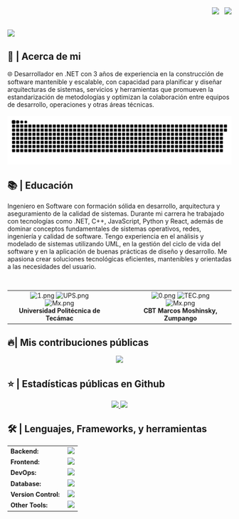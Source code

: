<div style="display: flex; flex-direction: row; align-items: center; justify-content: flex-end; gap: 12px;">
  <a style="text-decoration: none" target="_blank" href="https://github.com/AlexandherCM">
    <img
      src="https://visitor-badge.laobi.icu/badge?page_id=AlexandherCM.AlexandherCM&left_color=gray&right_color=blue&left_text=Devs%20Visitantes">
  </a>
  <!-- <a style="text-decoration: none" target="_blank" href="https://twitter.com/AlexandherCMsergio">
    <img width="60" src="https://img.shields.io/twitter/follow/chipro?label=Follow&style=social">
  </a> -->
  <a style="text-decoration: none" target="_blank"
    href="https://www.linkedin.com/in/cordoba-molina-alexandher-a0b4112bb">
    <img width="70" src="https://img.shields.io/badge/-Linkedin-blue?style=flat&logo=Linkedin&logoColor=white">
  </a>
</div>

<br>

<img
  src="https://readme-typing-svg.herokuapp.com/?font=Roboto&weight=900&size=40=true&vCenter=true&width=500&height=70&duration=4000&color=B3B3B3&lines=Hola+Bienvenido!+👋;+Soy+Alexandher+Cordoba!;" />

<h2>📖 | Acerca de mi</h2>
🌐 Desarrollador en .NET con 3 años de experiencia en la construcción de software mantenible y escalable, con capacidad
para planificar y diseñar arquitecturas de sistemas, servicios y herramientas que promueven la estandarización de
metodologías y optimizan la colaboración entre equipos de desarrollo, operaciones y otras áreas técnicas.
<div align="center">
  <br>
  <img alt="snake eating my contributions"
    src="https://raw.githubusercontent.com/codediaz/codediaz/output/github-contribution-grid-snake.svg" />
  <br />
</div>

<h2>📚 | Educación</h2>
<p>Ingeniero en Software con formación sólida en desarrollo, arquitectura y aseguramiento de la calidad de sistemas.
  Durante mi carrera he trabajado con tecnologías como .NET, C++, JavaScript, Python y React, además de dominar
  conceptos fundamentales de sistemas operativos, redes, ingeniería y calidad de software. Tengo experiencia en el
  análisis y modelado de sistemas utilizando UML, en la gestión del ciclo de vida del software y en la aplicación de
  buenas prácticas de diseño y desarrollo. Me apasiona crear soluciones tecnológicas eficientes, mantenibles y
  orientadas a las necesidades del usuario.</p><br>

<div align="center">
  <table style="margin-left: auto; margin-right: auto;">
    <tr style="display: flex; gap: 2.5rem;">
      <td align="center">
        <img src="https://thumbs4.imagebam.com/7d/3e/66/MESRJTA_t.png" height="40" alt="1.png" />
        <img
          src="https://uptecamac.edomex.gob.mx/sites/uptecamac.edomex.gob.mx/files/images/Acerca%20de%20la%20Universidad/símbolos/2025/SOFTWARE.png"
          width="90" alt="UPS.png" /><br>
        <img src="https://thumbs4.imagebam.com/b9/01/da/MESRJ8V_t.png" height="20" alt="Mx.png" /><br>
        <strong>Universidad Politécnica de Tecámac</strong><br><strong>
      </td>
      <td align="center">
        <img src="https://thumbs4.imagebam.com/b4/6b/77/MESRJT1_t.png" height="40" alt="0.png" />
        <img src="https://encrypted-tbn0.gstatic.com/images?q=tbn:ANd9GcSRLvTQSPnex7-PmkU0-36swfIZGVL2qgkMHg&s"
          width="90" alt="TEC.png" /><br>
        <img src="https://thumbs4.imagebam.com/b9/01/da/MESRJ8V_t.png" height="20" alt="Mx.png" /><br>
        <strong>CBT Marcos Moshinsky, Zumpango</strong><br><strong>
      </td>
    </tr>
  </table>
</div>

<h2>🔥| Mis contribuciones públicas</h2>
<p align="center">
  <a href="https://github.com/DenverCoder1/github-readme-streak-stats">
    <img src="https://github-readme-streak-stats.herokuapp.com?user=AlexandherCM" />
  </a>
</p>

<h2>⭐ | Estadísticas públicas en Github</h2>

<div align="center">
  <a href="https://github.com/AlexandherCM">
    <img height="180em"
      src="https://github-readme-stats.vercel.app/api?username=AlexandherCM&show_icons=true&theme=default&include_all_commits=true&count_private=true" />
    <img height="180em"
      src="https://github-readme-stats.vercel.app/api/top-langs/?username=AlexandherCM&layout=compact&langs_count=7&theme=default" /></a>
</div>

<h2>🛠️ | Lenguajes, Frameworks, y herramientas </h2>
<table>
  <tr>
    <td style="font-weight: bold; padding-right: 10px; vertical-align: center; border: none;">Backend:</td>
    <td><img height="40"
        src="https://skillicons.dev/icons?i=nodejs,express,python,anaconda,opencv,java,php,laravel,cs,net,spring,go" />
    </td>
  </tr>
  <tr>
    <td style="font-weight: bold; padding-right: 10px; vertical-align: center;">Frontend:</td>
    <td><img height="40"
        src="https://skillicons.dev/icons?i=react,nextjs,mui,bootstrap,html,css,js,ts,angular,vue,vuetify" /></td>
  </tr>
  <tr>
    <td style="font-weight: bold; padding-right: 10px; vertical-align: center; border: none;">DevOps:</td>
    <td><img height="40"
        src="https://skillicons.dev/icons?i=docker,jenkins,githubactions,gcp,aws,prometheus,terraform,azure,kubernetes" />
    </td>
  </tr>
  <tr>
    <td style="font-weight: bold; padding-right: 10px; vertical-align: center; border: none;">Database:</td>
    <td><img height="40"
        src="https://skillicons.dev/icons?i=mysql,postgresql,firebase,graphql,mongodb,redis,elasticsearch" /></td>
  </tr>
  <tr>
    <td style="font-weight: bold; padding-right: 10px; vertical-align: center; border: none;">Version Control:</td>
    <td><img height="40" src="https://skillicons.dev/icons?i=github,gitlab,bitbucket" /></td>
  </tr>
  <tr>
    <td style="font-weight: bold; padding-right: 10px; vertical-align: center; border: none;">Other Tools:</td>
    <td><img height="40" src="https://skillicons.dev/icons?i=rabbitmq,grafana" /></td>
  </tr>
</table>
<br>
